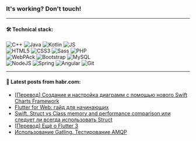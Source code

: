 ### It's working? Don't touch!

---

#### 🛠️ Technical stack:

![C++](https://img.shields.io/badge/C++-informational?logo=c%2B%2B&style=flat&logoColor=white&color=9C033A)
![Java](https://img.shields.io/badge/Java-informational?logo=java&style=flat&logoColor=white&color=007396)
![Kotlin](https://img.shields.io/badge/Kotlin-informational?logo=Kotlin&style=flat&logoColor=white&color=0095D5)
![JS](https://img.shields.io/badge/JS-informational?logo=javaScript&style=flat&logoColor=black&color=F7Df1E) <br>
![HTML5](https://img.shields.io/badge/HTML5-informational?logo=html5&style=flat&logoColor=white&color=E34F26)
![CSS3](https://img.shields.io/badge/CSS3-informational?logo=css3&style=flat&logoColor=white&color=157286)
![Sass](https://img.shields.io/badge/Saas-informational?logo=sass&style=flat&logoColor=white&color=hotpink)
![PHP](https://img.shields.io/badge/PHP-informational?logo=php&style=flat&logoColor=white&color=777BB4) <br>
![WebPAck](https://img.shields.io/badge/WebPack-informational?logo=webPack&style=flat&logoColor=white&color=FF6F00)
![Bootstrap](https://img.shields.io/badge/Bootstrap-informational?logo=Bootstrap&style=flat&logoColor=white&color=7952B3)
![MySQL](https://img.shields.io/badge/MySQL-informational?logo=MySQL&style=flat&logoColor=white&color=00f) <br>
![NodeJS](https://img.shields.io/badge/NodeJS-informational?logo=node.js&style=flat&logoColor=white&color=43853D)
![Spring](https://img.shields.io/badge/Spring-informational?logo=Spring&style=flat&logoColor=white&color=0A9EDC)
![Angular](https://img.shields.io/badge/Vue-informational?logo=vue.js&style=flat&logoColor=white&color=red)
![Git](https://img.shields.io/badge/Git-informational?logo=git&style=flat&logoColor=white&color=darkorange)

___

#### 💬 Latest posts from habr.com:

<!-- BLOG-POST-LIST:START -->
- [[Перевод] Создание и настройка диаграмм с помощью нового Swift Charts Framework](https://habr.com/ru/post/670804/?utm_source=habrahabr&utm_medium=rss&utm_campaign=670804)
- [Flutter for Web: гайд для начинающих](https://habr.com/ru/post/666952/?utm_source=habrahabr&utm_medium=rss&utm_campaign=666952)
- [Swift. Struct vs Class memory and performance comparison или следует ли всегда использовать Struct](https://habr.com/ru/post/670790/?utm_source=habrahabr&utm_medium=rss&utm_campaign=670790)
- [[Перевод] Ещё о Flutter 3](https://habr.com/ru/post/670776/?utm_source=habrahabr&utm_medium=rss&utm_campaign=670776)
- [Использование Gatling. Тестирование AMQP](https://habr.com/ru/post/670768/?utm_source=habrahabr&utm_medium=rss&utm_campaign=670768)
<!-- BLOG-POST-LIST:END -->
